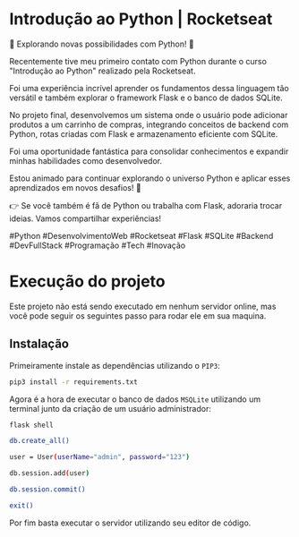 # Introdução ao Python | Rocketseat

🚀 Explorando novas possibilidades com Python! 🐍

Recentemente tive meu primeiro contato com Python durante o curso "Introdução ao Python" realizado pela Rocketseat.

Foi uma experiência incrível aprender os fundamentos dessa linguagem tão versátil e também explorar o framework Flask e o banco de dados SQLite.

No projeto final, desenvolvemos um sistema onde o usuário pode adicionar produtos a um carrinho de compras, integrando conceitos de backend com Python, rotas criadas com Flask e armazenamento eficiente com SQLite.

Foi uma oportunidade fantástica para consolidar conhecimentos e expandir minhas habilidades como desenvolvedor.

Estou animado para continuar explorando o universo Python e aplicar esses aprendizados em novos desafios! 🎯

👉 Se você também é fã de Python ou trabalha com Flask, adoraria trocar ideias. Vamos compartilhar experiências!

#Python #DesenvolvimentoWeb #Rocketseat #Flask #SQLite #Backend #DevFullStack #Programação #Tech #Inovação

# Execução do projeto

Este projeto não está sendo executado em nenhum servidor online, mas você pode seguir os seguintes passo para rodar ele em sua maquina.

## Instalação

Primeiramente instale as dependências utilizando o `PIP3`:

```bash
pip3 install -r requirements.txt
```

Agora é a hora de executar o banco de dados `MSQLite` utilizando um terminal junto da criação de um usuário administrador:

```bash
flask shell
```

```bash
db.create_all()
```

```bash
user = User(userName="admin", password="123")
```

```bash
db.session.add(user)
```

```bash
db.session.commit()
```

```bash
exit()
```

Por fim basta executar o servidor utilizando seu editor de código.
